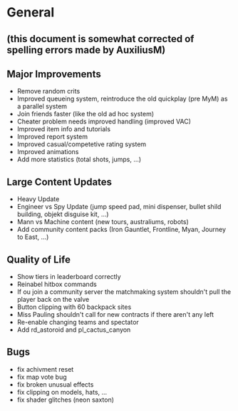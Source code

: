 # General 
## (this document is somewhat corrected of spelling errors made by AuxiliusM)

## Major Improvements
- Remove random crits
- Improved queueing system, reintroduce the old quickplay (pre MyM) as a parallel system
- Join friends faster (like the old ad hoc system)
- Cheater problem needs improved handling (improved VAC)
- Improved item info and tutorials
- Improved report system 
- Improved casual/competetive rating system
- Improved animations
- Add more statistics (total shots, jumps, ...)

## Large Content Updates
- Heavy Update
- Engineer vs Spy Update (jump speed pad, mini dispenser, bullet shild building, objekt disguise kit, ...)
- Mann vs Machine content (new tours, australiums, robots)
- Add community content packs (Iron Gauntlet, Frontline, Myan, Journey to East, ...)

## Quality of Life
- Show tiers in leaderboard correctly
- Reinabel hitbox commands
- If ou join a community server the matchmaking system shouldn't pull the player back on the valve
- Button clipping with 60 backpack sites
- Miss Pauling shouldn't call for new contracts if there aren't any left
- Re-enable changing teams and spectator
- Add rd_astoroid and pl_cactus_canyon

## Bugs
- fix achivment reset
- fix map vote bug
- fix broken unusual effects
- fix clipping on models, hats, ... 
- fix shader glitches (neon saxton)

